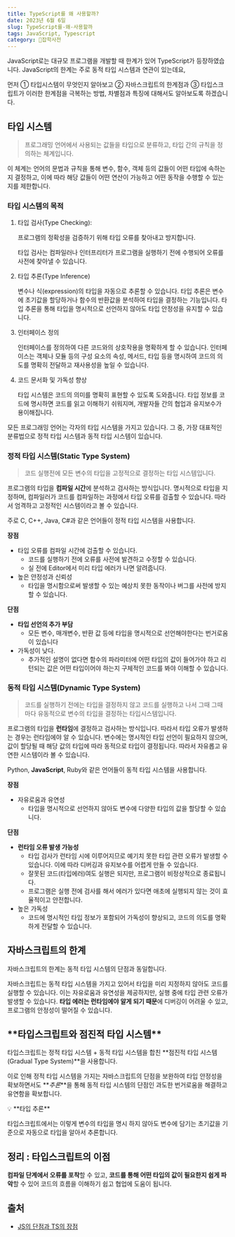 ```yaml
---
title: TypeScript를 왜 사용할까?
date: 2023년 6월 6일
slug: TypeScript를-왜-사용할까
tags: JavaScript, Typescript
category: 🙏잡학사전
---
```


JavaScript로는 대규모 프로그램을 개발할 때 한계가 있어 TypeScript가 등장하였습니다. JavaScript의 한계는 주로 동적 타입 시스템과 연관이 있는데요,

먼저 ① 타입시스템이 무엇인지 알아보고 ② 자바스크립트의 한계점과 ③ 타입스크립트가 이러한 한계점을 극복하는 방법, 차별점과 특징에 대해서도 알아보도록 하겠습니다.

## 타입 시스템

> 프로그래밍 언어에서 사용되는 값들을 타입으로 분류하고, 타입 간의 규칙을 정의하는 체계입니다.

이 체계는 언어의 문법과 규칙을 통해 변수, 함수, 객체 등의 값들이 어떤 타입에 속하는지 결정하고, 이에 따라 해당 값들이 어떤 연산이 가능하고 어떤 동작을 수행할 수 있는지를 제한합니다.

### 타입 시스템의 목적

1. 타입 검사(Type Checking):

   프로그램의 정확성을 검증하기 위해 타입 오류를 찾아내고 방지합니다.

   타입 검사는 컴파일러나 인터프리터가 프로그램을 실행하기 전에 수행되어 오류를 사전에 찾아낼 수 있습니다.

2. 타입 추론(Type Inference)

   변수나 식(expression)의 타입을 자동으로 추론할 수 있습니다. 타입 추론은 변수에 초기값을 할당하거나 함수의 반환값을 분석하여 타입을 결정하는 기능입니다. 타입 추론을 통해 타입을 명시적으로 선언하지 않아도 타입 안정성을 유지할 수 있습니다.

3. 인터페이스 정의

   인터페이스를 정의하여 다른 코드와의 상호작용을 명확하게 할 수 있습니다. 인터페이스는 객체나 모듈 등의 구성 요소의 속성, 메서드, 타입 등을 명시하여 코드의 의도를 명확히 전달하고 재사용성을 높일 수 있습니다.

4. 코드 문서화 및 가독성 향상

   타입 시스템은 코드의 의미를 명확히 표현할 수 있도록 도와줍니다. 타입 정보를 코드에 명시하면 코드를 읽고 이해하기 쉬워지며, 개발자들 간의 협업과 유지보수가 용이해집니다.

모든 프로그래밍 언어는 각자의 타입 시스템을 가지고 있습니다. 그 중, 가장 대표적인 분류법으로 정적 타입 시스템과 동적 타입 시스템이 있습니다.

### 정적 타입 시스템(Static Type System)

> 코드 실행전에 모든 변수의 타입을 고정적으로 결정하는 타입 시스템입니다.

프로그램의 타입을 **컴파일 시간**에 분석하고 검사하는 방식입니다. 명시적으로 타입을 지정하며, 컴파일러가 코드를 컴파일하는 과정에서 타입 오류를 검출할 수 있습니다. 따라서 엄격하고 고정적인 시스템이라고 볼 수 있습니다.

주로 C, C++, Java, C#과 같은 언어들이 정적 타입 시스템을 사용합니다.

**장점**

- 타입 오류를 컴파일 시간에 검출할 수 있습니다.
  - 코드를 실행하기 전에 오류를 사전에 발견하고 수정할 수 있습니다.
  - 실 전에 Editor에서 미리 타입 에러가 나면 알려줍니다.
- 높은 안정성과 신뢰성
  - 타입을 명시함으로써 발생할 수 있는 예상치 못한 동작이나 버그를 사전에 방지할 수 있습니다.

**단점**

- **타입 선언의 추가 부담**
  - 모든 변수, 매개변수, 반환 값 등에 타입을 명시적으로 선언해야한다는 번거로움이 있습니다
- 가독성이 낮다.
  - 추가적인 설명이 없다면 함수의 파라미터에 어떤 타입의 값이 들어가야 하고 리턴되는 값은 어떤 타입이어야 하는지 구체적인 코드를 봐야 이해할 수 있습니다.

### 동적 타입 시스템(D**ynamic Type System)**

> 코드를 실행하기 전에는 타입을 결정하지 않고 코드를 실행하고 나서 그때 그때마다 유동적으로 변수의 타입을 결정하는 타입시스템입니다.

프로그램의 타입을 **런타임**에 결정하고 검사하는 방식입니다. 따라서 타입 오류가 발생하는 경우는 런타임에야 알 수 있습니다. 변수에는 명시적인 타입 선언이 필요하지 않으며, 값이 할당될 때 해당 값의 타입에 따라 동적으로 타입이 결정됩니다. 따라서 자유롭고 유연한 시스템이라 볼 수 있습니다.

Python, **JavaScript**, Ruby와 같은 언어들이 동적 타입 시스템을 사용합니다.

**장점**

- 자유로움과 유연성
  - 타입을 명시적으로 선언하지 않아도 변수에 다양한 타입의 값을 할당할 수 있습니다.

**단점**

- **런타임 오류 발생 가능성**
  - 타입 검사가 런타임 시에 이루어지므로 예기치 못한 타입 관련 오류가 발생할 수 있습니다. 이에 따라 디버깅과 유지보수를 어렵게 만들 수 있습니다.
  - 잘못된 코드(타입에러)여도 실행은 되지만, 프로그램이 비정상적으로 종료됩니다.
  - 프로그램은 실행 전에 검사를 해서 에러가 있다면 애초에 실행되지 않는 것이 효율적이고 안전합니다.
- 높은 가독성
  - 코드에 명시적인 타입 정보가 포함되어 가독성이 향상되고, 코드의 의도를 명확하게 전달할 수 있습니다.

## 자바스크립트의 한계

자바스크립트의 한계는 동적 타입 시스템의 단점과 동일합니다.

자바스크립트는 동적 타입 시스템을 가지고 있어서 타입을 미리 지정하지 않아도 코드를 실행할 수 있습니다. 이는 자유로움과 유연성을 제공하지만, 실행 중에 타입 관련 오류가 발생할 수 있습니다. **타입 에러는 런타임에야 알게 되기 때문**에 디버깅이 어려울 수 있고, 프로그램의 안정성이 떨어질 수 있습니다.

## \***\*타입스크립트와 점진적 타입 시스템\*\***

타입스크립트는 정적 타입 시스템 + 동적 타입 시스템을 합친 **점진적 타입 시스템 (Gradual Type System)**을 사용합니다.

이로 인해 정적 타입 시스템을 가지는 자바스크립트의 단점을 보완하여 타입 안정성을 확보하면서도 **_추론_**을 통해 동적 타입 시스템의 단점인 과도한 번거로움을 해결하고 유연함을 확보합니다.

<aside>
💡 **타입 추론**

타입스크립트에서는 이렇게 변수의 타입을 명시 하지 않아도 변수에 담기는 초기값을 기준으로 자동으로 타입을 알아서 추론합니다.

</aside>

## 정리 : 타입스크립트의 이점

**컴파일 단계에서 오류를 포착**할 수 있고, **코드를 통해 어떤 타입의 값이 필요한지 쉽게 파악**할 수 있어 코드의 흐름을 이해하기 쉽고 협업에 도움이 됩니다.

## 출처

- [JS의 단점과 TS의 장점](https://ts.winterlood.com/228976ad-1b7a-40c8-91a3-c0e0fbcb6701)
